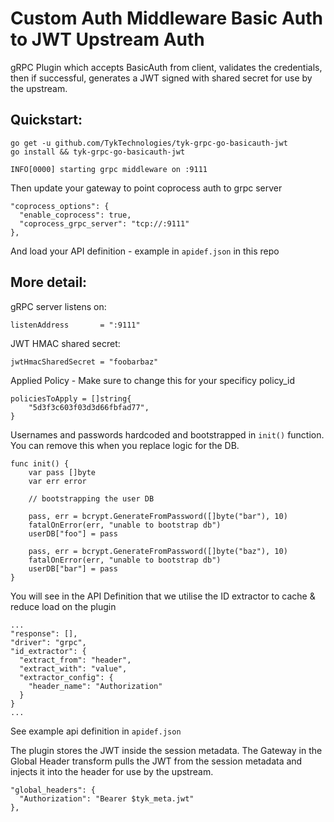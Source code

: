 # Custom Auth Middleware Basic Auth to JWT Upstream Auth

gRPC Plugin which accepts BasicAuth from client, validates the credentials, then if successful, generates a JWT signed with shared secret for use by the upstream.

## Quickstart:

```
go get -u github.com/TykTechnologies/tyk-grpc-go-basicauth-jwt
go install && tyk-grpc-go-basicauth-jwt

INFO[0000] starting grpc middleware on :9111 
```

Then update your gateway to point coprocess auth to grpc server

```
"coprocess_options": {
  "enable_coprocess": true,
  "coprocess_grpc_server": "tcp://:9111"
},
```

And load your API definition - example in `apidef.json` in this repo

## More detail:

gRPC server listens on:

```
listenAddress       = ":9111"
```

JWT HMAC shared secret:

```
jwtHmacSharedSecret = "foobarbaz"
```

Applied Policy - Make sure to change this for your specificy policy_id

```
policiesToApply = []string{
	"5d3f3c603f03d3d66fbfad77",
}
```

Usernames and passwords hardcoded and bootstrapped in `init()` function.
You can remove this when you replace logic for the DB.

```
func init() {
	var pass []byte
	var err error

	// bootstrapping the user DB

	pass, err = bcrypt.GenerateFromPassword([]byte("bar"), 10)
	fatalOnError(err, "unable to bootstrap db")
	userDB["foo"] = pass

	pass, err = bcrypt.GenerateFromPassword([]byte("baz"), 10)
	fatalOnError(err, "unable to bootstrap db")
	userDB["bar"] = pass
}
```

You will see in the API Definition that we utilise the ID extractor to cache & reduce load on the plugin

```
...
"response": [],
"driver": "grpc",
"id_extractor": {
  "extract_from": "header",
  "extract_with": "value",
  "extractor_config": {
    "header_name": "Authorization"
  }
}
...
```

See example api definition in `apidef.json`

The plugin stores the JWT inside the session metadata.
The Gateway in the Global Header transform pulls the JWT from the session metadata and injects it
into the header for use by the upstream.

```
"global_headers": {
  "Authorization": "Bearer $tyk_meta.jwt"
},
```
